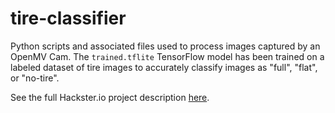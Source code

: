 # tire-classifier
Python scripts and associated files used to process images captured by an OpenMV Cam. The `trained.tflite` TensorFlow model has been trained on a labeled dataset of tire images to accurately classify images as "full", "flat", or "no-tire". 

See the full Hackster.io project description [here](https://www.hackster.io/rhammell/flat-tire-detection-using-machine-vision-8a7b03).
